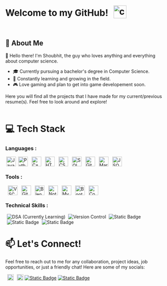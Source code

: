# Welcome to my GitHub! <img src="https://cdn.discordapp.com/attachments/902557789598154792/902558046557982830/cat-satre.gif?ex=663c2eef&is=663add6f&hm=4eb9a152d0d7165a01aa1b41c20ad2c7367104d244aa94beb1f5d617c0d094bf&" height=40px style="vertical-align: bottom; margin-left: 10px" title="cat">
<br>

## 🌟 About Me
👋 Hello there! I'm Shoubhit, the guy who loves anything and everything about computer science. 
- 🎓 Currently pursuing a bachelor's degree in Computer Science. 
- 🌱 Constantly learning and growing in the field. 
- 🎮 Love gaming and plan to get into game developement soon.

Here you will find all the projects that I have made for my current/previous resume(s). Feel free to look around and explore!
<br><br>
# 💻 Tech Stack
### Languages : 
<img src="https://cdn.jsdelivr.net/gh/devicons/devicon@latest/icons/java/java-original.svg" height=30px style="vertical-align: bottom; margin-left: 3px;" title="Java"/> <img src="https://cdn.jsdelivr.net/gh/devicons/devicon@latest/icons/python/python-original.svg" height=30px style="vertical-align: bottom; margin-left: 3px;" title="Python"/> <img src="https://cdn.jsdelivr.net/gh/devicons/devicon@latest/icons/cplusplus/cplusplus-original.svg" height=30px style="vertical-align: bottom; margin-left: 8px;" title="C++/Cpp"/> <img src="https://cdn.jsdelivr.net/gh/devicons/devicon@latest/icons/html5/html5-original.svg" height=30px style="vertical-align: bottom; margin-left: 8px;" title="HTML"/> <img src="https://cdn.jsdelivr.net/gh/devicons/devicon@latest/icons/css3/css3-original.svg" height=30px style="vertical-align: bottom; margin-left: 8px;" title="CSS"/> <img src="https://cdn.jsdelivr.net/gh/devicons/devicon@latest/icons/azuresqldatabase/azuresqldatabase-original.svg" height=30px style="vertical-align: bottom; margin-left: 8px;" title="SQL"/> <img src="https://cdn.jsdelivr.net/gh/devicons/devicon@latest/icons/git/git-original.svg" height=30px style="vertical-align: bottom; margin-left: 8px;" title="Git"/> <img src="https://cdn.jsdelivr.net/gh/devicons/devicon@latest/icons/markdown/markdown-original.svg" height=30px style="vertical-align: bottom; margin-left: 8px;" title="Markdown"/> <img src="https://cdn.jsdelivr.net/gh/devicons/devicon@latest/icons/json/json-original.svg" height=30px style="vertical-align: bottom; margin-left: 8px;" title="JSON"/>

### Tools : 
<img src="https://cdn.jsdelivr.net/gh/devicons/devicon@latest/icons/vscode/vscode-original.svg" height=30px style="vertical-align: bottom; margin-left: 8px;" title="VSCode"/> <img src="https://cdn.jsdelivr.net/gh/devicons/devicon@latest/icons/github/github-original.svg" height=30px style="vertical-align: bottom; margin-left: 8px;" title="GitHub"/> <img src="https://cdn.jsdelivr.net/gh/devicons/devicon@latest/icons/blender/blender-original.svg" height=30px style="vertical-align: bottom; margin-left: 8px;" title="Blender"/> <img src="https://cdn.jsdelivr.net/gh/devicons/devicon@latest/icons/notion/notion-original.svg" height=30px style="vertical-align: bottom; margin-left: 8px;" title="Notion"/> <img src="https://cdn.jsdelivr.net/gh/devicons/devicon@latest/icons/mysql/mysql-original.svg" height=30px style="vertical-align: bottom; margin-left: 8px;" title="MySQL"/> <img src="https://cdn.jsdelivr.net/gh/devicons/devicon@latest/icons/bootstrap/bootstrap-original.svg" height=30px style="vertical-align: bottom; margin-left: 8px;" title="Bootstrap"/> <img src="https://cdn.jsdelivr.net/gh/devicons/devicon@latest/icons/codepen/codepen-original.svg" height=30px style="vertical-align: bottom; margin-left: 8px;" title="Codepen"/> 

### Technical Skills : 
<img alt="DSA" src="https://img.shields.io/badge/Data%20Structures%20and%20Algorithm-darkslategray" style="vertical-align: bottom; margin-left: 5px;"> (Currently Learning) <img alt="Version Control" src="https://img.shields.io/badge/Version%20Control-C6C5B9" style="vertical-align: bottom; margin-left: 5px;"> <img alt="Static Badge" src="https://img.shields.io/badge/API%20Integration-FE5E41" style="vertical-align: bottom; margin-left: 5px;"> <img alt="Static Badge" src="https://img.shields.io/badge/Debugging-330F0A" style="vertical-align: bottom; margin-left: 5px;"> <img alt="Static Badge" src="https://img.shields.io/badge/Frameworks-FDFDFF" style="vertical-align: bottom; margin-left: 5px;">
<br>

# 📫 Let's Connect!
Feel free to reach out to me for any collaboration, project ideas, job opportunities, or just a friendly chat! Here are some of my socials:

[<img src="https://img.shields.io/badge/LinkedIn-blue?logo=linkedin" height=20px style="vertical-align: bottom; margin-left: 6px;" title="Formal Me"/>](https://www.linkedin.com/in/shoubhit-jamadhiar-90049a241/) [<img alt="Static Badge" src="https://img.shields.io/badge/Instagram-pink?logo=Instagram" height=20px style="vertical-align: bottom; margin-left: 6px;" title="Casual Me">](https://www.instagram.com/amiableshob/) [<img alt="Static Badge" src="https://img.shields.io/badge/HackerRank-black?logo=Hackerrank" title="My learning journey">](https://www.hackerrank.com/profile/shoubhit2090) [<img alt="Static Badge" src="https://img.shields.io/badge/Leetcode-grey?logo=Leetcode" title="My leetcode stats"> ](https://leetcode.com/u/Shoubhit/)
 
          
          
